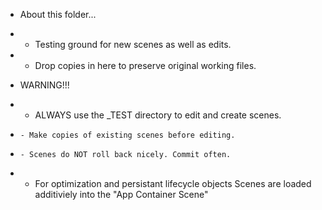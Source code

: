 * About this folder...
*   - Testing ground for new scenes as well as edits. 
*   - Drop copies in here to preserve original working files.

* WARNING!!!
*   - ALWAYS use the _TEST directory to edit and create scenes. 
*     - Make copies of existing scenes before editing.
*     - Scenes do NOT roll back nicely. Commit often.
*   - For optimization and persistant lifecycle objects Scenes are loaded additiviely into the "App Container Scene"